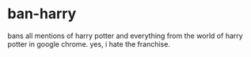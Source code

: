 # ban-harry
bans all mentions of harry potter and everything from the world of harry potter in google chrome. yes, i hate the franchise.
